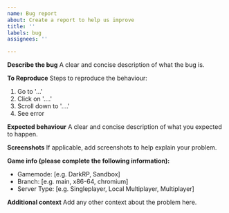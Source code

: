 ```yaml
---
name: Bug report
about: Create a report to help us improve
title: ''
labels: bug
assignees: ''

---
```


**Describe the bug**
A clear and concise description of what the bug is.

**To Reproduce**
Steps to reproduce the behaviour:
1. Go to '...'
2. Click on '....'
3. Scroll down to '....'
4. See error

**Expected behaviour**
A clear and concise description of what you expected to happen.

**Screenshots**
If applicable, add screenshots to help explain your problem.

**Game info (please complete the following information):**
 - Gamemode: [e.g. DarkRP, Sandbox]
 - Branch: [e.g. main, x86-64, chromium]
 - Server Type: [e.g. Singleplayer, Local Multiplayer, Multiplayer]

**Additional context**
Add any other context about the problem here.
